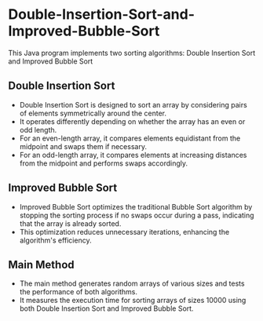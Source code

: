 # Double-Insertion-Sort-and-Improved-Bubble-Sort
This Java program implements two sorting algorithms: Double Insertion Sort and Improved Bubble Sort

## Double Insertion Sort
- Double Insertion Sort is designed to sort an array by considering pairs of elements symmetrically around the center. 
- It operates differently depending on whether the array has an even or odd length.
- For an even-length array, it compares elements equidistant from the midpoint and swaps them if necessary.
- For an odd-length array, it compares elements at increasing distances from the midpoint and performs swaps accordingly.

## Improved Bubble Sort
- Improved Bubble Sort optimizes the traditional Bubble Sort algorithm by stopping the sorting process if no swaps occur during a pass, indicating that the array is already sorted. 
- This optimization reduces unnecessary iterations, enhancing the algorithm's efficiency.

## Main Method
- The main method generates random arrays of various sizes and tests the performance of both algorithms. 
- It measures the execution time for sorting arrays of sizes 10000 using both Double Insertion Sort and Improved Bubble Sort.
